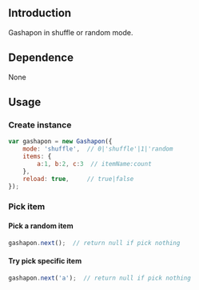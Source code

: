 ## Introduction

Gashapon in shuffle or random mode.

## Dependence

None

## Usage

### Create instance

```javascript
var gashapon = new Gashapon({
    mode: 'shuffle',  // 0|'shuffle'|1|'random
    items: {
        a:1, b:2, c:3  // itemName:count
    },
    reload: true,     // true|false
});
```

### Pick item

#### Pick a random item

```javascript
gashapon.next();  // return null if pick nothing
```

#### Try pick specific item

```javascript
gashapon.next('a');  // return null if pick nothing
```
